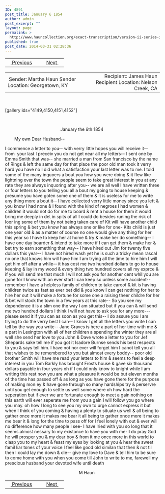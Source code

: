 ```yaml
---
ID: 4891
post_title: January 6 1854
author: admin
post_excerpt: ""
layout: page
permalink: >
  http://www.hauncollection.org/exact-transcription/version-ii-series-ii/january-6-1854/
published: true
post_date: 2014-03-31 02:28:36
---
```

<table style="width: 100%;" align="center">
<tbody>
<tr>
<td width="50%"><a href="http://www.hauncollection.org/version-2/version-ii-series-ii/december-20-1853/"><img src="https://lh3.googleusercontent.com/-EFJpxxNiPNw/VqgtWBCZrMI/AAAAAAAAAFU/WfY4lPFWWkg/s800-Ic42/Soeb-Plain-Arrows-8-10px.png" alt="" width="10" height="10" /> Previous</a></td>
<td style="text-align: right;"><a href="http://www.hauncollection.org/version-2/version-ii-series-ii/january-15-1854/">Next <img src="https://lh3.googleusercontent.com/-67k0cYlpXHw/VqgtWKz1MXI/AAAAAAAAAFU/k9PW_Piyurk/s800-Ic42/Soeb-Plain-Arrows-5-10px.png" alt="" width="10" height="10" /></a></td>
</tr>
</tbody>
</table>
<table style="width: 100%;" align="center">
<tbody>
<tr>
<td width="50%"> Sender: Martha Haun
Sender Location: Georgetown, KY</td>
<td style="text-align: right;"> Recipient: James Haun
Recipient Location: Nelson Creek, CA</td>
</tr>
</tbody>
</table>
&nbsp;

[gallery ids="4149,4150,4151,4152"]

&nbsp;
<p style="padding-left: 180px;">January the 6th 1854</p>
<p style="padding-left: 30px;">My own Dear Husband--</p>
I commence
a letter to you-- with verry little hopes you
will receive it-- from  your last I preceiv you
do not get near all my letters-- I sent one by
Emma Smith that was-- she married a man
from San francisco by the name of Rings &amp; left
the same day for that place the poor old
man took it verry hard you have no I
did what a satisfaction your last letter
was to me. I told some of the many inquoers
a bout you how you were doing &amp; it flew
like lightning over the town the people seem
to take great interest in you at any rate they are
always inquoring after you-- we are all well
I have written three or four letters to you
telling you all a bout my going to house keeping
&amp; presume you have goten some one of them &amp; it
is useless for me to write any thing more a
bout it-- I have collected verry little
money since you left &amp; you know I had
none &amp; I found with the kind of negroes I
had women &amp; children it would not do
for me to board &amp; rent a house for them
it would bring me deeply in det in spits of
all I could do besides runing the risk of loor
ing some of them by not being taken care of
Kit will have another child this spring &amp;
bet you know has always one or like for
one- Kits child is just one year old &amp; as a
matter of course no one would give any thing
for her this year so I have to keep her at home
&amp; try &amp; make her do something-- I have one day
boarder &amp; intend to take more if I can get
them &amp; make her &amp; bet try to earn something
that way-- I have hired out Jim for twenty
five dollars this year-- I have not hired
wash yet he is such a tricky mean rascal
no one that knows him will have him I am
trying all the time to hire him I will get him
off after a while-- it has cost me two hundred
dollars to go to house keeping &amp; lay in my wood
&amp; every thing two hundred covers all my exprce
&amp; if you will send me that much I will not
ask you for another cent whil you are gone
for I know with an ever start I can keep so
unless some accident-- remember I have a
helpless family of children to take careof &amp; kit is
having children twice as fast as ever bet did &amp; you
know I can get nothing for her to hire her out it
will make a fortune for some one a raising theer childre
for her &amp; bet will stock the town in a few years
at this rate-- So you see my dependence it is
a slim one the way I am situated but if you
can &amp; will send me two hundred dollars I think
I will not have to ask you for any more---
please send it if you can as soon as you get
this-- I do assure you I am trying to do the
verry best I can-- I know I get all the
letters you write I can tell by the way you
write-- Jane Graves is here a part of her time
with me &amp; a part in Lexington with all of her
children a spending the winter they are all well
she send her love to you John &amp; Dave wrote
a letter to you for Jef Shepards sake tell me
if you got it Isadore Burnse sends his best
respects to you &amp; says tell him. I have not
nor ever will forget him I canot tell you
all that wishes to be remembered to you
but almost every boddy-- poor old brother
Smith will have me read your letters to
him &amp; seems to feel a deep interest in you
Tom Barkly has brought Frosts house &amp;
gave six thousand dollars payable in four years
oh if I could only know to knight while
I am writing this rest now you are what a
pleasure it would be but eleven months
of the time has passed off &amp; as long as you
have gone there for the purpose of making mon
ey &amp; have gone through so many hardships try
&amp; perservre until you get enough to settle us
well some where oh how hard the seperation
but if ever we are fortunate enough to meet a
gain nothing on this earth will ever seperate me
from you a gain I will follow you go where
you may. oh how I long to see you my own
to urge cannot express it but when I think of
you coming &amp; having a plenty to situate us well &amp;
all being to gather once more it makes me bear it
all being to gather once more it makes me bear it
&amp; long for the time to pass off for I feel lonely
with out &amp; ever will no difference how many
people I see- I have lried with you so long that
it seems almost nessary to my existance to have
you with me- I do pray God he will prosper
you &amp; my dear boy &amp; from it me once more in
this world to clasp you to my heart &amp; feast
my eyes by looking at you &amp; hear the sweet famil
liar tones of your voice I feel like good old
similan that then &amp; not til then I could lay me
down &amp; die-- give my love to Dave &amp; tell him to be
sure to come home with you when you come till John
to write to me, farewell my prescious husband
your devoted wife until death
<p style="padding-left: 240px;">M Haun</p>

<table style="width: 100%;" align="center">
<tbody>
<tr>
<td width="50%"><a href="http://www.hauncollection.org/version-2/version-ii-series-ii/december-20-1853/"><img src="https://lh3.googleusercontent.com/-EFJpxxNiPNw/VqgtWBCZrMI/AAAAAAAAAFU/WfY4lPFWWkg/s800-Ic42/Soeb-Plain-Arrows-8-10px.png" alt="" width="10" height="10" /> Previous</a></td>
<td style="text-align: right;"><a href="http://www.hauncollection.org/version-2/version-ii-series-ii/january-15-1854/">Next <img src="https://lh3.googleusercontent.com/-67k0cYlpXHw/VqgtWKz1MXI/AAAAAAAAAFU/k9PW_Piyurk/s800-Ic42/Soeb-Plain-Arrows-5-10px.png" alt="" width="10" height="10" /></a></td>
</tr>
</tbody>
</table>